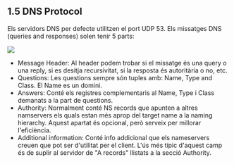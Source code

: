 <h2>1.5 DNS Protocol</h2>

Els servidors DNS per defecte utilitzen el port UDP 53.
Els missatges DNS (queries and responses) solen tenir 5 parts:

<img src="https://github.com/akaKush/DNS/blob/main/Teoria_DNS/DNS_parts.png"/>

- Message Header: Al header podem trobar si el missatge és una query o una reply, si es desitja recursivitat, si la resposta és autoritària o no, etc.
- Questions: Les questions sempre són tuples amb: Name, Type and Class. El Name es un domini.
- Answers: Conté els registres complementaris al Name, Type i Class demanats a la part de questions.
- Authority: Normalment conté NS records que apunten a altres namservers els quals estan més aprop del target name a la naming hierarchy. Aquest apartat és opcional, però serveix per millorar l'eficiència.
- Additional information: Conté info addicional que els nameservers creuen que pot ser d'utilitat per el client. L'ús més típic d'aquest camp és de suplir al servidor de "A records" llistats a la secció Authority.
